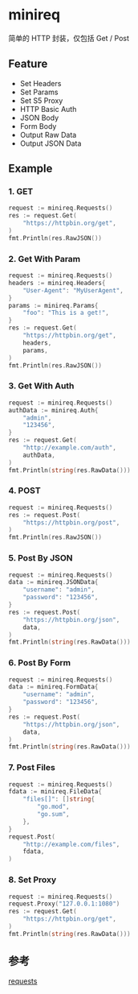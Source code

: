 # minireq

简单的 HTTP 封装，仅包括 Get / Post

## Feature
+ Set Headers
+ Set Params
+ Set S5 Proxy
+ HTTP Basic Auth
+ JSON Body
+ Form Body
+ Output Raw Data
+ Output JSON Data

## Example
### 1. GET
```go
request := minireq.Requests()
res := request.Get(
    "https://httpbin.org/get",
)
fmt.Println(res.RawJSON())
```
### 2. Get With Param
```go
request := minireq.Requests()
headers := minireq.Headers{
    "User-Agent": "MyUserAgent",
}
params := minireq.Params{
    "foo": "This is a get!",
}
res := request.Get(
    "https://httpbin.org/get",
    headers,
    params,
)
fmt.Println(res.RawJSON())
```
### 3. Get With Auth
```go
request := minireq.Requests()
authData := minireq.Auth{
    "admin",
    "123456",
}
res := request.Get(
    "http://example.com/auth",
    authData,
)
fmt.Println(string(res.RawData()))
```
### 4. POST
```go
request := minireq.Requests()
res := request.Post(
    "https://httpbin.org/post",
)
fmt.Println(res.RawJSON())
```
### 5. Post By JSON
```go
request := minireq.Requests()
data := minireq.JSONData{
    "username": "admin",
    "password": "123456",
}
res := request.Post(
    "https://httpbin.org/json",
    data,
)
fmt.Println(string(res.RawData()))
```
### 6. Post By Form
```go
request := minireq.Requests()
data := minireq.FormData{
    "username": "admin",
    "password": "123456",
}
res := request.Post(
    "https://httpbin.org/json",
    data,
)
fmt.Println(string(res.RawData()))
```
### 7. Post Files
```go
request := minireq.Requests()
fdata := minireq.FileData{
    "files[]": []string{
        "go.mod",
        "go.sum",
    },
}
request.Post(
    "http://example.com/files",
    fdata,
)
```
### 8. Set Proxy
```go
request := minireq.Requests()
request.Proxy("127.0.0.1:1080")
res := request.Get(
    "https://httpbin.org/get",
)
fmt.Println(string(res.RawData()))
```
## 参考
[requests](https://github.com/asmcos/requests)